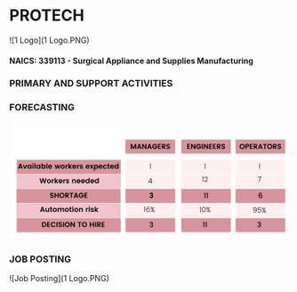 # PROTECH #
![1 Logo](1 Logo.PNG)
#### NAICS: 339113 - Surgical Appliance and Supplies Manufacturing ####
### PRIMARY AND SUPPORT ACTIVITIES ###

### FORECASTING ###
![Forecasting](Forecasting.png)

### JOB POSTING ###
![Job Posting](1 Logo.PNG)


